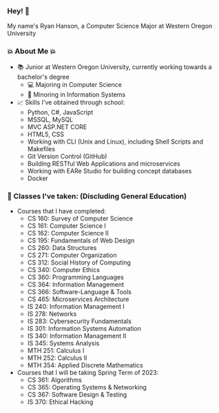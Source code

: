 ### Hey! 👋

My name's Ryan Hanson, a Computer Science Major at Western Oregon University
### 💥 About Me 💥
- 📚 Junior at Western Oregon University, currently working towards a bachelor's degree
    - 💻 Majoring in Computer Science
    - 💾 Minoring in Information Systems
- 📈 Skills I've obtained through school:
    - Python, C#, JavaScript
    - MSSQL, MySQL
    - MVC ASP.NET CORE
    - HTML5, CSS
    - Working with CLI (Unix and Linux), including Shell Scripts and Makefiles
    - Git Version Control (GitHub)
    - Building RESTful Web Applications and microservices
    - Working with EARe Studio for building concept databases
    - Docker 
### 📝 Classes I've taken: (Discluding General Education)
- Courses that I have completed:
    - CS 160: Survey of Computer Science
    - CS 161: Computer Science I
    - CS 162: Computer Science II
    - CS 195: Fundamentals of Web Design
    - CS 260: Data Structures
    - CS 271: Computer Organization
    - CS 312: Social History of Computing
    - CS 340: Computer Ethics
    - CS 360: Programming Languages
    - CS 364: Information Management
    - CS 366: Software-Language & Tools
    - CS 465: Microservices Architecture
    - IS 240: Information Management I
    - IS 278: Networks
    - IS 283: Cybersecurity Fundamentals
    - IS 301: Information Systems Automation
    - IS 340: Information Management II
    - IS 345: Systems Analysis
    - MTH 251: Calculus I
    - MTH 252: Calculus II
    - MTH 354: Applied Discrete Mathematics
- Courses that I will be taking Spring Term of 2023:
    - CS 361: Algorithms
    - CS 365: Operating Systems & Networking
    - CS 367: Software Design & Testing
    - IS 370: Ethical Hacking
